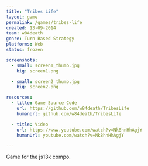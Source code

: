 ```yaml
---
title: "Tribes Life"
layout: game
permalink: /games/tribes-life
created: 13-09-2014
team: w84death
genre: Turn Based Strategy
platforms: Web
status: frozen

screenshots:
  - small: screen1_thumb.jpg
    big: screen1.png

  - small: screen2_thumb.jpg
    big: screen2.png

resources:
  - title: Game Source Code
    url: https://github.com/w84death/TribesLife
    humanUrl: github.com/w84death/TribesLife

  - title: Video
    url: https://www.youtube.com/watch?v=Nk8hnHhAgjY
    humanUrl: youtube.com/watch?v=Nk8hnHhAgjY

---
```


Game for the js13k compo.
